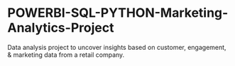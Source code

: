 # POWERBI-SQL-PYTHON-Marketing-Analytics-Project
Data analysis project to uncover insights based on customer, engagement, &amp; marketing data from a retail company.
